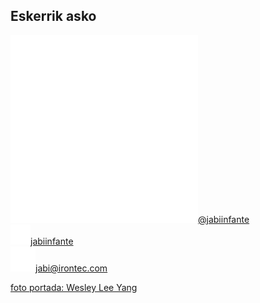 ## Eskerrik asko

![Twitter](media/twitter.png)<!-- .element: class="icon" -->[@jabiinfante](https://twitter.com/jabiinfante)
<br />
![Github](media/github.png)<!-- .element: class="icon" -->[jabiinfante](https://github.com/jabiinfante)
<br />
![Email](media/email.png)<!-- .element: class="icon" -->[jabi@irontec.com](mailto:jabi@irontec.com)



[foto portada: Wesley Lee Yang](https://www.flickr.com/photos/152691363@N06/38785447531/)<!-- .element: class="mini" -->